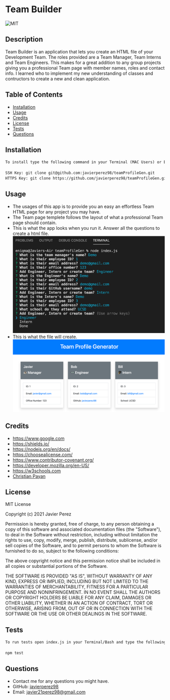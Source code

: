 # Team Builder

![MIT](https://img.shields.io/github/license/microsoft/vscode)

## Description

<!-- Provide a short description explaining the what, why, and how of your project.
What was your motivation? Why did you build this project? What problem does it solve? What did you learn? -->

Team Builder is an application that lets you create an HTML file of your Development Team. The roles provided are a Team Manager, Team Interns and Team Engineers. This makes for a great addition to any group projects giving you a professional Team page with member names, roles and contact info. I learned who to implement my new understanding of classes and contructors to create a new and clean application.

## Table of Contents

- [Installation](#installation)
- [Usage](#usage)
- [Credits](#credits)
- [License](#license)
- [Tests](#tests)
- [Questions](#questions)

## Installation

<!-- What are the steps required to install your project? Provide a step-by-step description of how to get the development environment running. -->

```md
To install type the following command in your Terminal (MAC Users) or Bash (PC Users):

SSH Key: git clone git@github.com:javierperez98/teamProfileGen.git
HTTPS Key: git clone https://github.com/javierperez98/teamProfileGen.git
```

## Usage

<!-- Provide instructions and examples for use. Include screenshots as needed. -->

- The usages of this app is to provide you an easy an effortless Team HTML page for any project you may have.
- The Team page templete follows the layout of what a professional Team page should contain.
- This is what the app looks when you run it. Answer all the questions to create a html file.
  ![Node Promots](images/node.png)
- This is what the file will create.
  ![TeamPage](images/html.png)

## Credits

<!-- List your collaborators, if any, with links to their GitHub profiles. Links to websites or resources. -->

- https://www.google.com
- https://shields.io/
- https://nodejs.org/en/docs/
- https://choosealicense.com/
- https://www.contributor-covenant.org/
- https://developer.mozilla.org/en-US/
- https://w3schools.com
- [Christian Payan](https://github.com/ChrisPayan)

## License

<!-- If you need help choosing a license, refer to https://choosealicense.com/ -->

MIT License

Copyright (c) 2021 Javier Perez

Permission is hereby granted, free of charge, to any person obtaining a copy
of this software and associated documentation files (the "Software"), to deal
in the Software without restriction, including without limitation the rights
to use, copy, modify, merge, publish, distribute, sublicense, and/or sell
copies of the Software, and to permit persons to whom the Software is
furnished to do so, subject to the following conditions:

The above copyright notice and this permission notice shall be included in all
copies or substantial portions of the Software.

THE SOFTWARE IS PROVIDED "AS IS", WITHOUT WARRANTY OF ANY KIND, EXPRESS OR
IMPLIED, INCLUDING BUT NOT LIMITED TO THE WARRANTIES OF MERCHANTABILITY,
FITNESS FOR A PARTICULAR PURPOSE AND NONINFRINGEMENT. IN NO EVENT SHALL THE
AUTHORS OR COPYRIGHT HOLDERS BE LIABLE FOR ANY CLAIM, DAMAGES OR OTHER
LIABILITY, WHETHER IN AN ACTION OF CONTRACT, TORT OR OTHERWISE, ARISING FROM,
OUT OF OR IN CONNECTION WITH THE SOFTWARE OR THE USE OR OTHER DEALINGS IN THE
SOFTWARE.

## Tests

<!-- If your project has any tests provide examples on how to run them here. -->

```md
To run tests open index.js in your Terminal/Bash and type the following command to run the test files:

npm test
```

## Questions

- Contact me for any questions you might have.
- GitHub: [javierperez98](https://github.com/javierperez98)
- Email: javier21perez98@gmail.com
